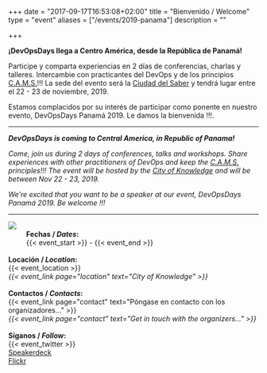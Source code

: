 +++
date = "2017-09-17T16:53:08+02:00"
title = "Bienvenido / Welcome"
type = "event"
aliases = ["/events/2019-panama"]
description = ""

+++

**¡DevOpsDays llega a Centro América, desde la República de Panamá!**

Participe y comparta experiencias en 2 días de conferencias, charlas y talleres. Intercambie con practicantes del DevOps y de los principios <a href="http://devopsdictionary.com/wiki/CAMS">C.A.M.S.</a>!!! La sede del evento será la <a href="http://ciudaddelsaber.org"> Ciudad del Saber</a> y tendrá lugar entre el 22 - 23 de noviembre, 2019.

Estamos complacidos por su interés de participar como ponente en nuestro evento, DevOpsDays Panamá 2019. Le damos la bienvenida !!!.

----------

***DevOpsDays is coming to Central America, in Republic of Panama!***

*Come, join us during 2 days of conferences, talks and workshops. Share experiences with other practitioners of DevOps and keep the <a href="http://devopsdictionary.com/wiki/CAMS">C.A.M.S.</a> principles!!! The event will be hosted by the <a href="http://ciudaddelsaber.org">City of Knowledge</a> and will be between Nov 22 - 23, 2019.*

*We’re excited that you want to be a speaker at our event, DevOpsDays Panamá 2019. Be welcome !!!*


----------

<img style="float: left; max-width: 300px; padding: 0px 20px 20px 0px" src="/events/2019-panama/logo.png">

<!-- <div style="text-align:center;">
  {{< event_logo >}}
</div> -->
<br>
<div class = "row">
  <div class = "col-md-2">
    <strong>Fechas / <i>Dates</i>:</strong>
  </div>
  <div class = "col-md-30">
    {{< event_start >}} - {{< event_end >}}
  </div>
</div>
<br>
<div class = "row">
  <div class = "col-md-2">
    <strong>Locación / <i>Location</i>:</strong>
  </div>
  <div class = "col-md-30">
    {{< event_location >}}<br>
    <i>{{< event_link page="location" text="City of Knowledge" >}}</i>
  </div>
</div>

<br>
<div class = "row">
  <div class = "col-md-2">
    <strong>Contactos / <i>Contacts</i>:</strong>
  </div>
    <div class = "col-md-30">
    {{< event_link page="contact" text="Póngase en contacto con los organizadores..." >}}<br>
    <i>{{< event_link page="contact" text="Get in touch with the organizers..." >}}</i>
    </div>
</div>

<br>
<div class = "row">
  <div class = "col-md-2">
    <strong>Síganos / <i>Follow</i>:</strong>
  </div>
    <div class = "col-md-30">
    <!--<a href="https://twitter.com/dodpanama">Twitter</a><br>-->
    {{< event_twitter >}}<br>
    <a href="https://speakerdeck.com/dodpanama/">Speakerdeck</a><br>
    <a href="https://www.flickr.com/photos/dodpanama/albums">Flickr</a><br>
    </div>
</div>  
  

 
  

